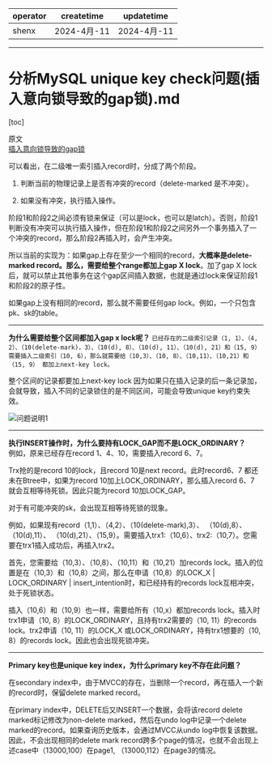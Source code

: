 | operator | createtime | updatetime |
| -------- | ---------- | ---------- |
| shenx    | 2024-4月-11 | 2024-4月-11 |

---
# 分析MySQL unique key check问题(插入意向锁导致的gap锁).md

[toc]

原文  
[插入意向锁导致的gap锁](https://help.aliyun.com/zh/polardb/polardb-for-mysql/resolve-the-unique-key-check-problem-in-mysql)




可以看出，在二级唯一索引插入record时，分成了两个阶段。

1. 判断当前的物理记录上是否有冲突的record（delete-marked 是不冲突）。

2. 如果没有冲突，执行插入操作。

阶段1和阶段2之间必须有锁来保证（可以是lock，也可以是latch）。否则，阶段1判断没有冲突可以执行插入操作，但在阶段1和阶段2之间另外一个事务插入了一个冲突的record，那么阶段2再插入时，会产生冲突。

所以当前的实现为：如果gap上存在至少一个相同的record，**大概率是delete-marked record。那么，需要给整个range都加上gap X lock**。加了gap X lock后，就可以禁止其他事务在这个gap区间插入数据，也就是通过lock来保证阶段1和阶段2的原子性。

如果gap上没有相同的record，那么就不需要任何gap lock。例如，一个只包含pk、sk的table。


--- 

**为什么需要给整个区间都加入gap x lock呢？** 
```已经存在的二级索引记录（1, 1）、（4, 2）、（10(delete-mark)，3）、（10(d), 8）、（10(d), 11）、（10(d), 21）和（15, 9）需要插入二级索引（10, 6），那么就需要给（10,3）、（10, 8）、（10,11）、（10,21）和（15, 9） 都加上next-key lock。```

整个区间的记录都要加上next-key lock 
因为如果只在插入记录的后一条记录加，会就导致，插入不同的记录锁住的是不同区间，可能会导致unique key约束失效。

![问题说明1](image.png)

--- 

**执行INSERT操作时，为什么要持有LOCK_GAP而不是LOCK_ORDINARY？**  
例如，原来已经存在record 1、4、10，需要插入record 6、7。

Trx抢的是record 10的lock，且record 10是next record。此时record6、7 都还未在Btree中，如果为record 10加上LOCK_ORDINARY，那么插入record 6、7 就会互相等待死锁。因此只能为record 10加LOCK_GAP。

对于有可能冲突的sk，会出现互相等待死锁的现象。

例如，如果现有record（1,1）、（4,2）、（10(delete-mark),3）、 （10(d),8）、（10(d),11）、 （10(d),21）、（15,9）。需要插入trx1:（10,6）、trx2:（10,7）。您需要在trx1插入成功后，再插入trx2。

首先，您需要给（10,3）、（10,8）、（10,11）和（10,21）加records lock。插入的位置是在（10,3）和（10,8）之间，那么在申请（10,8）的LOCK_X | LOCK_ORDINARY | insert_intention时，和已经持有的records lock互相冲突，处于死锁状态。

插入（10,6）和（10,9）也一样，需要给所有（10,x）都加records lock。插入时trx1申请（10, 8）的LOCK_ORDINARY，且持有trx2需要的（10, 11）的records lock。trx2申请（10, 11）的LOCK_X 或LOCK_ORDINARY，持有trx1想要的（10, 8）的records lock。因此也会出现死锁冲突。

--- 

**Primary key也是unique key index，为什么primary key不存在此问题？**

在secondary index中，由于MVCC的存在，当删除一个record，再在插入一个新的record时，保留delete marked record。

在primary index中，DELETE后又INSERT一个数据，会将该record delete marked标记修改为non-delete marked，然后在undo log中记录一个delete marked的record。如果查询历史版本，会通过MVCC从undo log中恢复该数据。因此，不会出现相同的delete mark record跨多个page的情况，也就不会出现上述case中（13000,100）在page1, （13000,112）在page3的情况。